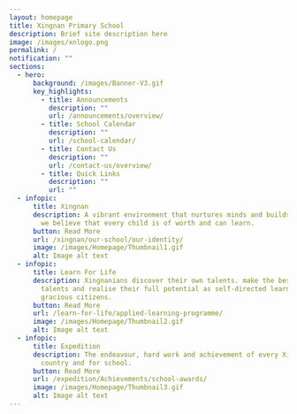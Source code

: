 ```yaml
---
layout: homepage
title: Xingnan Primary School
description: Brief site description here
image: /images/xnlogo.png
permalink: /
notification: ""
sections:
  - hero:
      background: /images/Banner-V3.gif
      key_highlights:
        - title: Announcements
          description: ""
          url: /announcements/overview/
        - title: School Calendar
          description: ""
          url: /school-calendar/
        - title: Contact Us
          description: ""
          url: /contact-us/overview/
        - title: Quick Links
          description: ""
          url: ""
  - infopic:
      title: Xingnan
      description: A vibrant environment that nurtures minds and builds character as
        we believe that every child is of worth and can learn.
      button: Read More
      url: /xingnan/our-school/our-identity/
      image: /images/Homepage/Thumbnail1.gif
      alt: Image alt text
  - infopic:
      title: Learn For Life
      description: Xingnanians discover their own talents. make the best of their
        talents and realise their full potential as self-directed learners and
        gracious citizens.
      button: Read More
      url: /learn-for-life/applied-learning-programme/
      image: /images/Homepage/Thumbnail2.gif
      alt: Image alt text
  - infopic:
      title: Expedition
      description: The endeavour, hard work and achievement of every Xingnanian is for
        country and for school.
      button: Read More
      url: /expedition/Achievements/school-awards/
      image: /images/Homepage/Thumbnail3.gif
      alt: Image alt text
---
```

